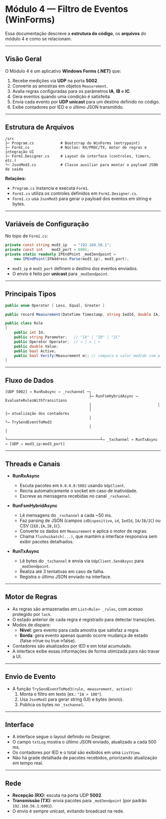 ﻿# Módulo 4 — Filtro de Eventos (WinForms)

Essa documentação descreve a **estrutura do código**, os **arquivos**  do módulo 4 e como se relacionam.  

---

## Visão Geral
O Módulo 4 é um aplicativo **Windows Forms (.NET)** que:
1. Recebe medições via **UDP** na porta **5002**.  
2. Converte as amostras em objetos `Measurement`.  
3. Avalia regras configuradas para os parâmetros **IA**, **IB** e **IC**.  
4. Gera eventos quando uma condição é satisfeita.  
5. Envia cada evento por **UDP unicast** para um destino definido no código.  
6. Exibe contadores por IED e o último JSON transmitido.

---

## Estrutura de Arquivos

```
/src
├─ Program.cs            # Bootstrap do WinForms (entrypoint)
├─ Form1.cs              # Núcleo: RX/PROC/TX, motor de regras e integração UI
├─ Form1.Designer.cs     # Layout da interface (controles, timers, etc.)
└─ JsonMod3.cs           # Classe auxiliar para montar o payload JSON de saída
```

**Relações:**
- `Program.cs` instancia e executa `Form1`.  
- `Form1.cs` utiliza os controles definidos em `Form1.Designer.cs`.  
- `Form1.cs` usa `JsonMod3` para gerar o payload dos eventos em string e bytes.  

---

## Variáveis de Configuração

No topo de `Form1.cs`:

```csharp
private const string mod3_ip   = "192.168.56.1";
private const int    mod3_port = 6001;
private static readonly IPEndPoint _mod3endpoint =
    new IPEndPoint(IPAddress.Parse(mod3_ip), mod3_port);
```

- `mod3_ip` e `mod3_port` definem o destino dos eventos enviados.  
- O envio é feito por **unicast** para `_mod3endpoint`.  

---

## Principais Tipos

```csharp
public enum Operator { Less, Equal, Greater }

public record Measurement(DateTime Timestamp, string IedId, double IA, double IB, double IC);

public class Rule
{
    public int Id;
    public string Parameter;   // "IA" | "IB" | "IC"
    public Operator Operator;  // < | = | >
    public double Value;
    public bool Active;
    public bool Verify(Measurement m); // compara o valor medido com a regra
}
```

---

## Fluxo de Dados

```
[UDP 5002] → RunRxAsync → _rxchannel ─┐
                                      ├→ RunFsmHybridAsync → EvaluateRulesWithTransitions
                                      │                              │
                                      │                              ├→ atualização dos contadores
                                      │                              └→ TrySendEventToMod3
                                      │                                         │
                                      └──────────────────────────────────────────┴→ _txchannel → RunTxAsync → [UDP → mod3_ip:mod3_port]
```

---

## Threads e Canais

- **RunRxAsync**  
  - Escuta pacotes em `0.0.0.0:5002` usando `UdpClient`.  
  - Recria automaticamente o socket em caso de inatividade.  
  - Escreve as mensagens recebidas no canal `_rxchannel`.

- **RunFsmHybridAsync**  
  - Lê mensagens do `_rxchannel` a cada ~50 ms.  
  - Faz parsing de JSON (campos `idDispositivo`, `id`, `IedId`, `IA/IB/IC`) ou CSV (`IED,IA,IB,IC`).  
  - Converte os dados em `Measurement` e aplica o motor de regras.  
  - Chama `flushuibatch(...)`, que mantém a interface responsiva sem exibir pacotes detalhados.

- **RunTxAsync**  
  - Lê bytes do `_txchannel` e envia via `UdpClient.SendAsync` para `_mod3endpoint`.  
  - Realiza até 3 tentativas em caso de falha.  
  - Registra o último JSON enviado na interface.

---

## Motor de Regras

- As regras são armazenadas em `List<Rule> _rules`, com acesso protegido por `lock`.  
- O estado anterior de cada regra é registrado para detectar transições.  
- Modos de disparo:
  - **Nível**: gera evento para cada amostra que satisfaz a regra.  
  - **Borda**: gera evento apenas quando ocorre mudança de estado (false→true ou true→false).  
- Contadores são atualizados por IED e em total acumulado.  
- A interface exibe essas informações de forma otimizada para não travar a UI.

---

## Envio de Evento

- A função `TrySendEventToMod3(rule, measurement, active)`:
  1. Monta o filtro em texto (ex.: `"IA > 100"`).  
  2. Usa `JsonMod3` para gerar string (UI) e bytes (envio).  
  3. Publica os bytes no `_txchannel`.  

---

## Interface

- A interface segue o layout definido no Designer.  
- O campo `txtLog` mostra o último JSON enviado, atualizado a cada 500 ms.  
- Os contadores por IED e o total são exibidos em uma `ListView`.  
- Não há grade detalhada de pacotes recebidos, priorizando atualização em tempo real.

---

## Rede

- **Recepção (RX):** escuta na porta UDP **5002**.  
- **Transmissão (TX):** envia pacotes para `_mod3endpoint` (por padrão `192.168.56.1:6001`).  
- O envio é sempre unicast, evitando broadcast na rede.  

